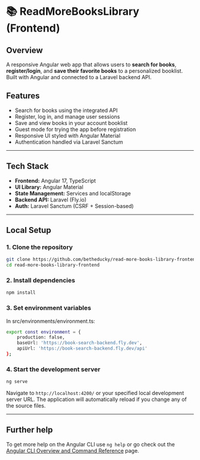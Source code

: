 # 📚 ReadMoreBooksLibrary (Frontend)

## Overview
A responsive Angular web app that allows users to **search for books**, **register/login**, and **save their favorite books** to a personalized booklist. Built with Angular and connected to a Laravel backend API.

## Features
- Search for books using the integrated API
- Register, log in, and manage user sessions
- Save and view books in your account booklist
- Guest mode for trying the app before registration
- Responsive UI styled with Angular Material
- Authentication handled via Laravel Sanctum

---

## Tech Stack
- **Frontend:** Angular 17, TypeScript
- **UI Library:** Angular Material
- **State Management:** Services and localStorage
- **Backend API:** Laravel (Fly.io)
- **Auth:** Laravel Sanctum (CSRF + Session-based)

---

## Local Setup

### 1. Clone the repository
```bash
git clone https://github.com/betheducky/read-more-books-library-frontend.git
cd read-more-books-library-frontend
```

### 2. Install dependencies
```bash
npm install
```

### 3. Set environment variables
In src/environments/environment.ts:

```bash
export const environment = {
    production: false,
    baseUrl: 'https://book-search-backend.fly.dev',
    apiUrl: 'https://book-search-backend.fly.dev/api'
};
```

### 4. Start the development server
```bash
ng serve
```

Navigate to `http://localhost:4200/` or your specified local development server URL. The application will automatically reload if you change any of the source files.

---

## Further help

To get more help on the Angular CLI use `ng help` or go check out the [Angular CLI Overview and Command Reference](https://angular.io/cli) page.
